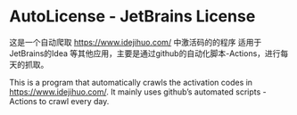 # AutoLicense - JetBrains License

这是一个自动爬取 https://www.idejihuo.com/ 中激活码的的程序 适用于JetBrains的Idea 等其他应用，主要是通过github的自动化脚本-Actions，进行每天的抓取。

This is a program that automatically crawls the activation codes in https://www.idejihuo.com/. It mainly uses github’s automated scripts - Actions to crawl every day.
 
